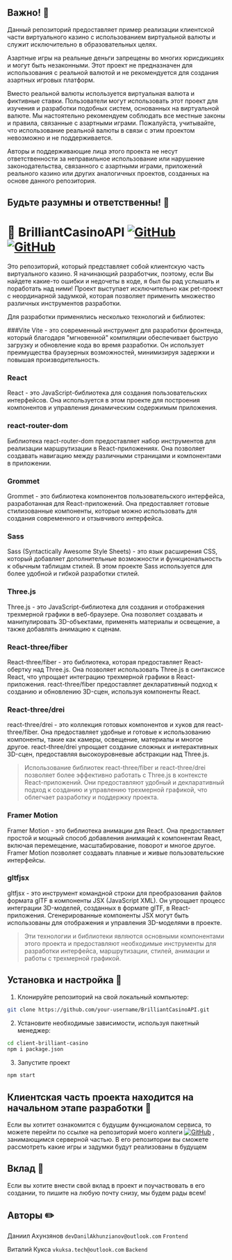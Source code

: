 ## Важно! :crocodile:
Данный репозиторий предоставляет пример реализации клиентской части виртуального казино с использованием виртуальной валюты и служит исключительно в образовательных целях. 

Азартные игры на реальные деньги запрещены во многих юрисдикциях и могут быть незаконными. Этот проект не предназначен для использования с реальной валютой и не рекомендуется для создания азартных игровых платформ.

Вместо реальной валюты используется виртуальная валюта и фиктивные ставки. Пользователи могут использовать этот проект для изучения и разработки подобных систем, основанных на виртуальной валюте.
Мы настоятельно рекомендуем соблюдать все местные законы и правила, связанные с азартными играми. Пожалуйста, учитывайте, что использование реальной валюты в связи с этим проектом невозможно и не поддерживается.

Авторы и поддерживающие лица этого проекта не несут ответственности за неправильное использование или нарушение законодательства, связанного с азартными играми, приложений реального казино или других аналогичных проектов, созданных на основе данного репозитория.
## Будьте разумны и ответственны! :raised_hands:

# :game_die: BrilliantCasinoAPI [![GitHub](https://img.shields.io/badge/GitHub-sabexzero-000000?logo=github)](https://github.com/sabexzero) [![GitHub](https://img.shields.io/badge/GitHub-n0sebleeded-000000?logo=github)](https://github.com/n0sebleeded)
Это репозиторий, который представляет собой клиентскую часть виртуального казино.
Я начинающий разработчик, поэтому, если Вы найдете какие-то ошибки и недочеты в коде, я был бы рад услышать и поработать над ними! Проект выступает исключительно как pet-проект с неординарной задумкой, которая позволяет применить множество различных инструментов разработки.    

Для разработки применялись несколько технологий и библиотек: 

###Vite
Vite - это современный инструмент для разработки фронтенда, который благодаря "мгновенной" компиляции обеспечивает быструю загрузку и обновление кода во время разработки. Он использует преимущества браузерных возможностей, минимизируя задержки и повышая производительность.

### React
React - это JavaScript-библиотека для создания пользовательских интерфейсов. Она используется в этом проекте для построения компонентов и управления динамическим содержимым приложения.

### react-router-dom
Библиотека react-router-dom предоставляет набор инструментов для реализации маршрутизации в React-приложениях. Она позволяет создавать навигацию между различными страницами и компонентами в приложении.

### Grommet
Grommet - это библиотека компонентов пользовательского интерфейса, разработанная для React-приложений. Она предоставляет готовые стилизованные компоненты, которые можно использовать для создания современного и отзывчивого интерфейса.

### Sass
Sass (Syntactically Awesome Style Sheets) - это язык расширения CSS, который добавляет дополнительные возможности и функциональность к обычным таблицам стилей. В этом проекте Sass используется для более удобной и гибкой разработки стилей.

### Three.js
Three.js - это JavaScript-библиотека для создания и отображения трехмерной графики в веб-браузере. Она позволяет создавать и манипулировать 3D-объектами, применять материалы и освещение, а также добавлять анимацию к сценам.

### React-three/fiber
React-three/fiber - это библиотека, которая предоставляет React-обертку над Three.js. Она позволяет использовать Three.js в синтаксисе React, что упрощает интеграцию трехмерной графики в React-приложения. react-three/fiber предоставляет декларативный подход к созданию и обновлению 3D-сцен, используя компоненты React.

### React-three/drei
react-three/drei - это коллекция готовых компонентов и хуков для react-three/fiber. Она предоставляет удобные и готовые к использованию компоненты, такие как камеры, освещение, материалы и многое другое. react-three/drei упрощает создание сложных и интерактивных 3D-сцен, предоставляя высокоуровневые абстракции над Three.js.

> Использование библиотек react-three/fiber и react-three/drei позволяет более эффективно работать с Three.js в контексте React-приложений. Они предоставляют удобный и декларативный подход к созданию и управлению трехмерной графикой, что облегчает разработку и поддержку проекта.

### Framer Motion
Framer Motion - это библиотека анимации для React. Она предоставляет простой и мощный способ добавления анимаций к компонентам React, включая перемещение, масштабирование, поворот и многое другое. Framer Motion позволяет создавать плавные и живые пользовательские интерфейсы.

### gltfjsx
gltfjsx - это инструмент командной строки для преобразования файлов формата glTF в компоненты JSX (JavaScript XML). Он упрощает процесс интеграции 3D-моделей, созданных в формате glTF, в React-приложения. Сгенерированные компоненты JSX могут быть использованы для отображения и управления 3D-моделями в проекте.

> Эти технологии и библиотеки являются основными компонентами этого проекта и предоставляют необходимые инструменты для разработки интерфейса, маршрутизации, стилей, анимации и работы с трехмерной графикой.
## Установка и настройка :crystal_ball:
1. Клонируйте репозиторий на свой локальный компьютер:
```bash
git clone https://github.com/your-username/BrilliantCasinoAPI.git
```
2. Установите необходимые зависимости, используя пакетный менеджер:
```bash
cd client-brilliant-casino
npm i package.json
```
3. Запустите проект
```bash
npm start
```
## Клиентская часть проекта находится на начальном этапе разработки :egg:
Если вы хотитет ознакомится с будущим функционалом сервиса, то можете перейти по ссылке на репозиторий моего коллеги [![GitHub](https://img.shields.io/badge/GitHub-СlientBrilliantСasino-blue?style=flat-square&logo=github)](https://github.com/sabexzero/BrilliantCasinoAPI) , занимающимся серверной частью. В его репозитории вы сможете рассмотреть какие игры и задумки будут реализованы в будущем
## Вклад :rocket:
Если вы хотите внести свой вклад в проект и поучаствовать в его создании, то пишите на любую почту снизу, мы будем рады всем!


## Авторы :pencil2:
Даниил Ахунзянов `devDanilAkhunzianov@outlook.com` `Frontend`

Виталий Кукса `vkuksa.tech@outlook.com` `Backend`
